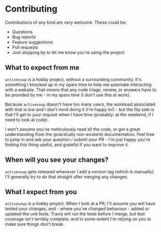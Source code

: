 # Contributing

Contributions of any kind are very welcome. These could be:
- Questions
- Bug reports
- Feature suggestions
- Pull requests
- Just stopping by to let me know you're using the project

## What to expect from me

`activesoup` is a hobby project, without a surrounding community. 
It's something I knocked up in my spare time to help me automate interacting with a website.
That means that any code triage, review, or answers have to be provided by me - in 
my spare time (I don't use this at work). 

Because `activesoup` doesn't have too many users, the workload associated with that is
_low_ and I don't mind doing it (I'm happy to!) - but the flip side is that I'll get to your request
when I have time (probably: at the weekend, if I need to look at code).  

I won't assume you've meticulously read all the code, or got a great
understanding from the (practically non-existent) documentation. 
Feel free to jump in and ask your question / submit your PR - I'm just happy
you're finding this thing useful, and grateful if you want to improve it.

## When will you see your changes?

`activesoup` gets released whenever I add a version tag (which is manually). I'll generally
try to do that straight after merging any changes.

## What I expect from you

`activesoup` is a hobby project. When I look at a PR, I'll assume you
will have tested your changes, and - where you've changed behaviour -
added or updated the unit tests. Travis will run the tests before 
I merge, but test coverage isn't terribly complete, and to some extent
I'm relying on you to make sure things don't break.
